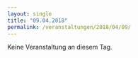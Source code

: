 ```yaml
---
layout: single
title: "09.04.2018"
permalink: /veranstaltungen/2018/04/09/
---
```


Keine Veranstaltung an diesem Tag.
